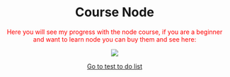 
<h1 align="center">Course Node</h1>

<p align="center" style="color: red;">
  Here you will see my progress with the node course, if you are a beginner and want to learn node you can buy them and see here:
</p>

<p align="center">
  <img src="./list.gif">
</p>

 <p align="center">
  <a target="_blank" href="https://sebastiantobon.github.io/task-list-app-with-react/">Go to test to do list</a>
</p>
